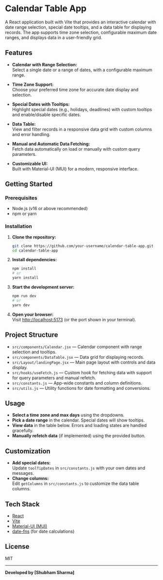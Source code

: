 # Calendar Table App

A React application built with Vite that provides an interactive calendar with date range selection, special date tooltips, and a data table for displaying records. The app supports time zone selection, configurable maximum date ranges, and displays data in a user-friendly grid.

## Features

- **Calendar with Range Selection:**  
  Select a single date or a range of dates, with a configurable maximum range.

- **Time Zone Support:**  
  Choose your preferred time zone for accurate date display and selection.

- **Special Dates with Tooltips:**  
  Highlight special dates (e.g., holidays, deadlines) with custom tooltips and enable/disable specific dates.

- **Data Table:**  
  View and filter records in a responsive data grid with custom columns and error handling.

- **Manual and Automatic Data Fetching:**  
  Fetch data automatically on load or manually with custom query parameters.

- **Customizable UI:**  
  Built with Material-UI (MUI) for a modern, responsive interface.

## Getting Started

### Prerequisites

- Node.js (v16 or above recommended)
- npm or yarn

### Installation

1. **Clone the repository:**
   ```sh
   git clone https://github.com/your-username/calendar-table-app.git
   cd calendar-table-app
   ```

2. **Install dependencies:**
   ```sh
   npm install
   # or
   yarn install
   ```

3. **Start the development server:**
   ```sh
   npm run dev
   # or
   yarn dev
   ```

4. **Open your browser:**  
   Visit [http://localhost:5173](http://localhost:5173) (or the port shown in your terminal).

## Project Structure

- `src/components/Calendar.jsx` — Calendar component with range selection and tooltips.
- `src/components/DataTable.jsx` — Data grid for displaying records.
- `src/Layout/landingPage.jsx` — Main page layout with controls and data display.
- `src/hooks/useFetch.js` — Custom hook for fetching data with support for query parameters and manual refetch.
- `src/constants.js` — App-wide constants and column definitions.
- `src/utils.js` — Utility functions for date formatting and conversions.

## Usage

- **Select a time zone and max days** using the dropdowns.
- **Pick a date range** in the calendar. Special dates will show tooltips.
- **View data** in the table below. Errors and loading states are handled gracefully.
- **Manually refetch data** (if implemented) using the provided button.

## Customization

- **Add special dates:**  
  Update `toolTipDates` in `src/constants.js` with your own dates and messages.
- **Change columns:**  
  Edit `getColumns` in `src/constants.js` to customize the data table columns.

## Tech Stack

- [React](https://react.dev/)
- [Vite](https://vitejs.dev/)
- [Material-UI (MUI)](https://mui.com/)
- [date-fns](https://date-fns.org/) (for date calculations)

## License

MIT

---

**Developed by [Shubham Sharma]**